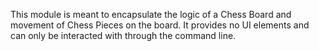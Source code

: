 This module is meant to encapsulate the logic of a Chess Board and movement of Chess Pieces on the board.
It provides no UI elements and can only be interacted with through the command line.